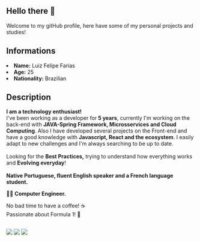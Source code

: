 ## Hello there 👋  
Welcome to my gitHub profile, here have some of my personal projects and studies! 
## Informations
<li> <b>Name:</b> Luiz Felipe Farias</li>
<li> <b>Age:</b> 25</li>
<li> <b>Nationality:</b> Brazilian</li>

## Description

<b> I am a technology enthusiast!</b><br> 
I've been working as a developer for<b> 5 years</b>, currently I'm working on the back-end with <b>JAVA-Spring Framework, Microsservices and Cloud Computing</b>. Also I have developed several projects on the Front-end and have a good knowledge with <b>Javascript, React and the ecosystem</b>. I easily adapt to new challenges and I'm always searching to be up to date. <br/><br/> 
Looking for the <b>Best Practices,</b> trying to understand how everything works and <b>Evolving everyday</b>!<br/><br/> 
<b>Native Portuguese, fluent English speaker and a French language student.</b>

👨‍🎓 <b>Computer Engineer.</b><br>

No bad time to have a coffee! ☕<br>
Passionate about Formula 1! 🏁
  ## 
  
<div> 
 <a href="https://www.linkedin.com/in/luiz-felipe-farias1/" target="_blank"><img src="https://img.shields.io/badge/-LinkedIn-%230077B5?style=for-the-badge&logo=linkedin&logoColor=white" target="_blank"></a> 
  <a href="https://twitter.com/luiz_fariaas" target="_blank"><img src="https://img.shields.io/badge/Twitter-1DA1F2?style=for-the-badge&logo=twitter&logoColor=white" target="_blank"></a> 
  <a href = "mailto:luiz.farias.cpv@gmail.com"><img src="https://img.shields.io/badge/-Gmail-%23333?style=for-the-badge&logo=gmail&logoColor=white" target="_blank"></a>
</div>


